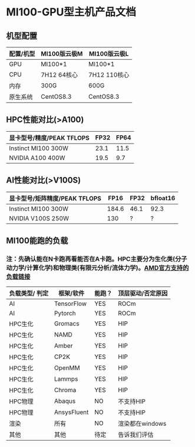 # MI100-GPU型主机产品文档

## 机型配置
|配置/机型 | MI100版云极M | MI100版云极L |
|-|-|-|
|GPU| MI100*1 | MI100*1|
|CPU| 7H12 64核心| 7H12 110核心|
|内存| 300G | 600G|
|原生系统| CentOS8.3|CentOS8.3|

## HPC性能对比(>A100)
|显卡型号/精度/PEAK TFLOPS |FP32 | FP64|
|-|-|-|
|Instinct MI100 300W| 23.1 | 11.5|
|NVIDIA A100 400W | 19.5 | 9.7|

## AI性能对比(>V100S)
|显卡型号/矩阵精度/PEAK TFLOPS | FP16 | FP32| bfloat16 |
|-|-|-| - |
|Instinct MI100 300W| 184.6 | 46.1| 92.3|
|NVIDIA V100S 250W | 130 | ? | ? |

## MI100能跑的负载
### 注：先确认能在N卡跑再看能否在A卡跑。HPC主要分为生化类(分子动力学/计算化学)和物理类(有限元分析/流体力学)。[AMD官方支持的负载链接](https://www.amd.com/zh-hans/technologies/infinity-hub)
| 负载类型/ 判定| 框架/软件 |能跑？|顶层驱动/否定原因 |
|-|-|-|-|
|AI|TensorFlow|YES|ROCm |
|AI|Pytorch|YES|ROCm|
|HPC生化|Gromacs|YES|HIP|
|HPC生化|NAMD|YES|HIP|
|HPC生化|Amber|YES|HIP|
|HPC生化|CP2K|YES|HIP|
|HPC生化|OpenMM|YES|HIP|
|HPC生化|Lammps|YES|HIP|
|HPC生化|Chroma|YES|HIP|
|HPC物理|Abaqus|NO|不支持HIP|
|HPC物理|AnsysFluent|NO|不支持HIP|
|渲染|所有|NO|渲染都在windows|
|其他|其他|待定|告诉我们评估|
